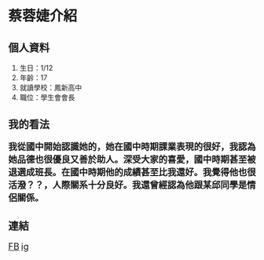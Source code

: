 # 蔡蓉婕介紹
## 個人資料
1. 生日：1/12
2. 年齡：17
3. 就讀學校：鳳新高中
4. 職位：學生會會長
## 我的看法
<font size=4>**我從國中開始認識她的，她在國中時期課業表現的很好，我認為她品德也很優良又善於助人。深受大家的喜愛，國中時期甚至被退選成班長。在國中時期他的成績甚至比我還好。我覺得他也很活潑？？，人際關系十分良好。我還曾經認為他跟某邱同學是情侶關係。**
</font>
## 連結
<font size=4>[FB](https://www.facebook.com/profile.php?id=100005970827910)</font>
<font size=4>[ig](https://www.instagram.com/chieh0112_sa/)</font>

